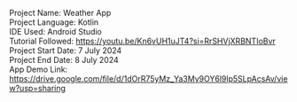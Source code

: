 Project Name: Weather App  
Project Language: Kotlin  
IDE Used: Android Studio  
Tutorial Followed: https://youtu.be/Kn6vUH1uJT4?si=RrSHVjXRBNTIoBvr  
Project Start Date: 7 July 2024  
Project End Date: 8 July 2024  
App Demo Link: https://drive.google.com/file/d/1dOrR75yMz_Ya3My9OY6l9lp5SLpAcsAv/view?usp=sharing
